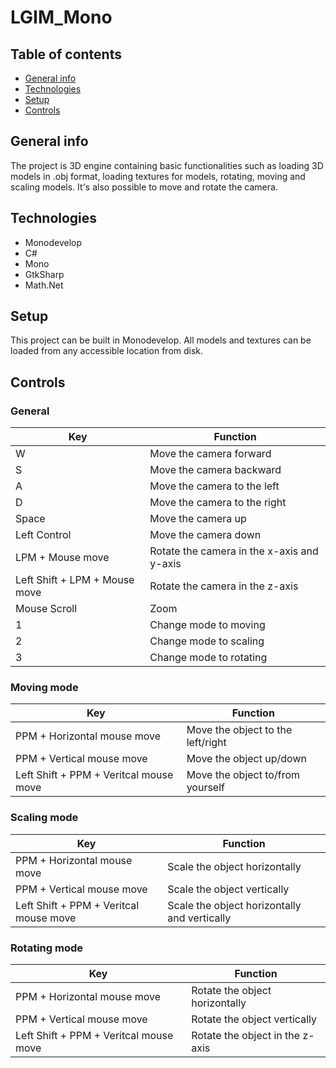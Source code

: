# LGIM_Mono

## Table of contents
* [General info](#general-info)
* [Technologies](#technologies)
* [Setup](#setup)
* [Controls](#controls)

## General info
The project is 3D engine containing basic functionalities such as loading 3D models in .obj format, loading textures for models, rotating, moving and scaling models. It's also possible to move and rotate the camera.


## Technologies
* Monodevelop
* C#
* Mono
* GtkSharp
* Math.Net

## Setup
This project can be built in Monodevelop. All models and textures can be loaded from any accessible location from disk.

## Controls


### General
| Key | Function |
|-----|----------|
| W   | Move the camera forward |
| S | Move the camera backward |
| A | Move the camera to the left |
| D | Move the camera to the right |
| Space | Move the camera up |
| Left Control | Move the camera down |
| LPM + Mouse move | Rotate the camera in the x-axis and y-axis |
| Left Shift + LPM + Mouse move | Rotate the camera in the z-axis |
| Mouse Scroll | Zoom |
| 1 | Change mode to moving |
| 2 | Change mode to scaling | 
| 3 | Change mode to rotating |

### Moving mode
| Key | Function |
|-----|----------|
| PPM + Horizontal mouse move | Move the object to the left/right |
| PPM + Vertical mouse move | Move the object up/down |
| Left Shift + PPM + Veritcal mouse move | Move the object to/from yourself |

### Scaling mode
| Key | Function |
|-----|----------|
| PPM + Horizontal mouse move | Scale the object horizontally  |
| PPM + Vertical mouse move | Scale the object vertically |
| Left Shift + PPM + Veritcal mouse move | Scale the object horizontally and vertically |

### Rotating mode
| Key | Function |
|-----|----------|
| PPM + Horizontal mouse move | Rotate the object horizontally  |
| PPM + Vertical mouse move | Rotate the object vertically |
| Left Shift + PPM + Veritcal mouse move | Rotate the object in the z-axis |
